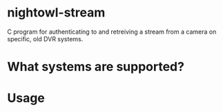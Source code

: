 # nightowl-stream

C program for authenticating to and retreiving a stream from a camera on specific, old DVR systems.

# What systems are supported?

# Usage
